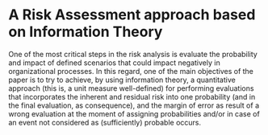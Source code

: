 # A Risk Assessment approach based on Information Theory

One of the most critical steps in the risk analysis is evaluate the probability and impact of defined scenarios that could impact negatively in organizational processes. In this regard, one of the main objectives of the paper is to try to achieve, by using information theory, a quantitative approach (this is, a unit measure well-defined) for performing evaluations that incorporates the inherent and residual risk into one probability (and in the final evaluation, as consequence), and the margin of error as result of a wrong evaluation at the moment of assigning probabilities and/or in case of an event not considered as (sufficiently) probable occurs.
